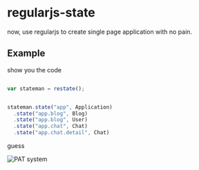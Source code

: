 # regularjs-state


now, use regularjs to create single page application with no pain.


## Example 

show you the code

```javascript

var stateman = restate();


stateman.state("app", Application)
  .state("app.blog", Blog)
  .state("app.blog", User)
  .state("app.chat", Chat)
  .state("app.chat.detail", Chat)


```


guess



![PAT system]()













